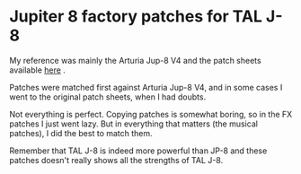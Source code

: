
# Jupiter 8 factory patches for TAL J-8

 My reference was mainly the Arturia Jup-8 V4 and the patch sheets available [here](http://www.synthmania.com/Roland%20Jupiter-8/Images/Roland%20Jupiter-8%20Factory%20patch%20sheets.pdf) .

Patches were matched first against Arturia Jup-8 V4, and in some cases I went to the original patch sheets, when I had doubts.

Not everything is perfect. Copying patches is somewhat boring, so in the FX patches I just went lazy. But in everything that matters (the musical patches), I did the best to match them. 

Remember that TAL J-8 is indeed more powerful than JP-8 and these patches doesn't really shows all the strengths of TAL J-8.
